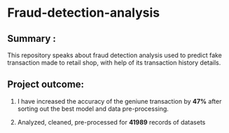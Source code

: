 # Fraud-detection-analysis


## Summary :
This repository speaks about fraud detection analysis used to predict fake transaction made to retail shop, with help of its transaction history details. 

## Project outcome:
1. I have increased the accuracy of the geniune transaction by **47%** after sorting out the best model and data pre-processing. 

2. Analyzed, cleaned, pre-processed for **41989** records of datasets 


